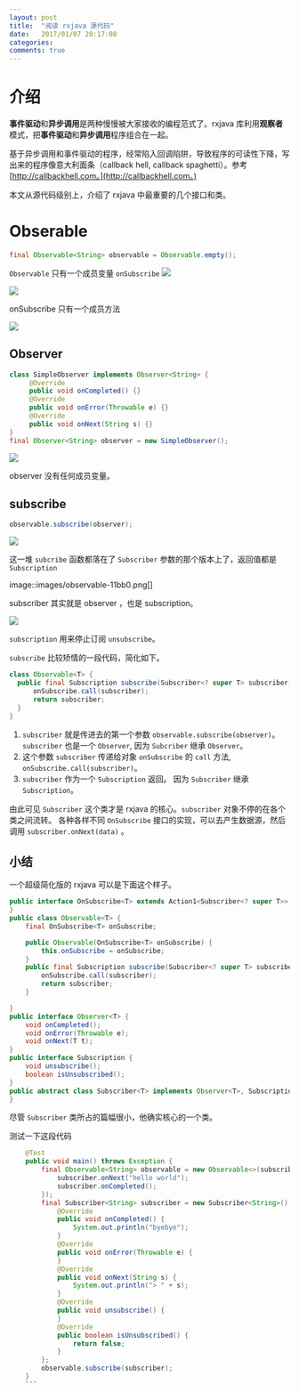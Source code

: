 ```yaml
---
layout: post
title:  "阅读 rxjava 源代码"
date:   2017/01/07 20:17:08
categories:
comments: true
---
```

# 介绍
**事件驱动**和**异步调用**是两种慢慢被大家接收的编程范式了。rxjava 库利用**观察者**模式，把**事件驱动**和**异步调用**程序组合在一起。

基于异步调用和事件驱动的程序，经常陷入回调陷阱，导致程序的可读性下降，写出来的程序像意大利面条（callback hell, callback spaghetti）。参考 [http://callbackhell.com。](http://callbackhell.com。)

本文从源代码级别上，介绍了 rxjava 中最重要的几个接口和类。

# Obserable

```java
final Observable<String> observable = Observable.empty();
```

`Observable` 只有一个成员变量 `onSubscribe`
![](http://upload-images.jianshu.io/upload_images/3759943-335ecbc6605629ee.png?imageMogr2/auto-orient/strip%7CimageView2/2/w/1240)


![](http://upload-images.jianshu.io/upload_images/3759943-ff2f874e1f2d0b42.png?imageMogr2/auto-orient/strip%7CimageView2/2/w/1240)

onSubscribe 只有一个成员方法

![](http://upload-images.jianshu.io/upload_images/3759943-45c0af12891181b1.png?imageMogr2/auto-orient/strip%7CimageView2/2/w/1240)

## Observer

```java
class SimpleObserver implements Observer<String> {
     @Override
     public void onCompleted() {}
     @Override
     public void onError(Throwable e) {}
     @Override
     public void onNext(String s) {}
}
final Observer<String> observer = new SimpleObserver();
```

![](http://upload-images.jianshu.io/upload_images/3759943-a4fb9b3a1c39849e.png?imageMogr2/auto-orient/strip%7CimageView2/2/w/1240)

observer 没有任何成员变量。


## subscribe

```java
observable.subscribe(observer);
```

![](http://upload-images.jianshu.io/upload_images/3759943-228f6328e2fc291a.png?imageMogr2/auto-orient/strip%7CimageView2/2/w/1240)


这一堆 `subcribe` 函数都落在了 `Subscriber` 参数的那个版本上了，返回值都是 `Subscription`

image::images/observable-11bb0.png[]

subscriber 其实就是 observer ，也是 subscription。


![](http://upload-images.jianshu.io/upload_images/3759943-3b469555c2674bed.png?imageMogr2/auto-orient/strip%7CimageView2/2/w/1240)


`subscription` 用来停止订阅 `unsubscribe`。

`subscribe` 比较矫情的一段代码，简化如下。

```java
class Observable<T> {
  public final Subscription subscribe(Subscriber<? super T> subscriber) {
      onSubscribe.call(subscriber);
      return subscriber;
  }
}
```

1. `subscriber` 就是传进去的第一个参数 `observable.subscribe(observer)`。`subscriber` 也是一个 `Observer`, 因为 `Subcriber` 继承 `Observer`。
2. 这个参数 `subscriber` 传递给对象 `onSubscribe` 的 `call` 方法, `onSubscribe.call(subscriber)`。
3. `subscriber` 作为一个 `Subscription` 返回。 因为 `Subscriber` 继承 `Subscription`。

由此可见 `Subscriber` 这个类才是 rxjava 的核心。`subscriber` 对象不停的在各个类之间流转。 各种各样不同 `OnSubscribe` 接口的实现，可以去产生数据源，然后调用 `subscriber.onNext(data)` 。

## 小结

一个超级简化版的 rxjava 可以是下面这个样子。

```java
public interface OnSubscribe<T> extends Action1<Subscriber<? super T>> {
}
public class Observable<T> {
    final OnSubscribe<T> onSubscribe;

    public Observable(OnSubscribe<T> onSubscribe) {
        this.onSubscribe = onSubscribe;
    }
    public final Subscription subscribe(Subscriber<? super T> subscriber) {
        onSubscribe.call(subscriber);
        return subscriber;
    }

}
public interface Observer<T> {
    void onCompleted();
    void onError(Throwable e);
    void onNext(T t);
}
public interface Subscription {
    void unsubscribe();
    boolean isUnsubscribed();
}
public abstract class Subscriber<T> implements Observer<T>, Subscription {
}
```

尽管 `Subscriber` 类所占的篇幅很小，他确实核心的一个类。

测试一下这段代码

```java
    @Test
    public void main() throws Exception {
        final Observable<String> observable = new Observable<>(subscriber -> {
            subscriber.onNext("hello world");
            subscriber.onCompleted();
        });
        final Subscriber<String> subscriber = new Subscriber<String>() {
            @Override
            public void onCompleted() {
                System.out.println("byebye");
            }
            @Override
            public void onError(Throwable e) {
            }
            @Override
            public void onNext(String s) {
                System.out.println("> " + s);
            }
            @Override
            public void unsubscribe() {
            }
            @Override
            public boolean isUnsubscribed() {
                return false;
            }
        };
        observable.subscribe(subscriber);
    }
    ```
